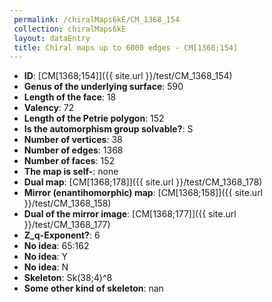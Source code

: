 ```yaml
--- 
 permalink: /chiralMaps6kE/CM_1368_154 
 collection: chiralMaps6kE
 layout: dataEntry
 title: Chiral maps up to 6000 edges - CM[1368;154]
---
```


- **ID**: [CM[1368;154]]({{ site.url }}/test/CM_1368_154)
- **Genus of the underlying surface**: 590
- **Length of the face**: 18
- **Valency**: 72
- **Length of the Petrie polygon**: 152
- **Is the automorphism group solvable?**: S
- **Number of vertices**: 38
- **Number of edges**: 1368
- **Number of faces**: 152
- **The map is self-**: none
- **Dual map**: [CM[1368;178]]({{ site.url }}/test/CM_1368_178)
- **Mirror (enantihomorphic) map**: [CM[1368;158]]({{ site.url }}/test/CM_1368_158)
- **Dual of the mirror image**: [CM[1368;177]]({{ site.url }}/test/CM_1368_177)
- **Z_q-Exponent?**: 6
- **No idea**:  65:162
- **No idea**: Y
- **No idea**: N
- **Skeleton**: Sk(38;4)^8
- **Some other kind of skeleton**: nan

